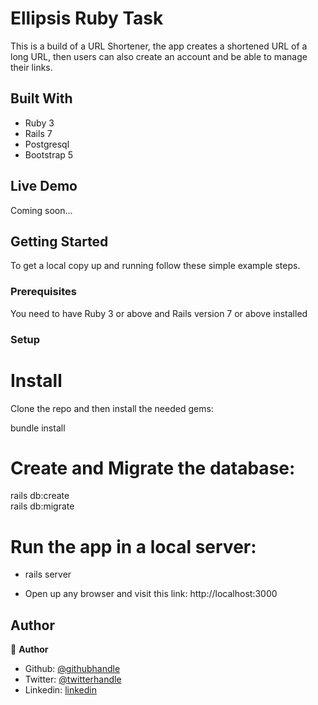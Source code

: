 # Ellipsis Ruby Task

This is a build of a URL Shortener, the app creates a shortened URL of a long URL, then users can also create an account and be able to manage their links.

## Built With

- Ruby 3
- Rails 7
- Postgresql
- Bootstrap 5

## Live Demo

Coming soon...

## Getting Started

To get a local copy up and running follow these simple example steps.

### Prerequisites
You need to have Ruby 3 or above and Rails version 7 or above installed


### Setup

# Install
Clone the repo and then install the needed gems:

 bundle install

 # Create and Migrate the database:

 rails db:create<br>
 rails db:migrate

 # Run the app in a local server:

 - rails server <br />

 - Open up any browser and visit this link: http://localhost:3000


## Author

👤 **Author**

- Github: [@githubhandle](https://github.com/emmanuelkamala)
- Twitter: [@twitterhandle](https://twitter.com/ejkamala)
- Linkedin: [linkedin](https://linkedin.com/in/emmanuelkamala)